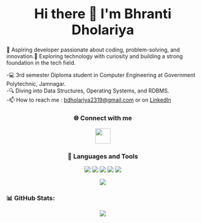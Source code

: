 <h1 style="text-align:center; font-size:2.5em;">
Hi there 👋 I'm Bhranti Dholariya
</h1>

🚀 Aspiring developer passionate about coding, problem-solving, and innovation.🌟 Exploring technology with curiosity and building a strong foundation in the tech field.<br>

-💻 3rd semester Diploma student in Computer Engineering at Government Polytechnic, Jamnagar.<br>
-🔍 Diving into Data Structures, Operating Systems, and RDBMS.<br>
-📫 How to reach me : bdholariya2319@gmail.com or on 
[LinkedIn](https://www.linkedin.com/in/bhranti-dholariya-427232383/)

<h3 align="center">🌐 Connect with me</h3>
<p align="center">
<a href="https://www.linkedin.com/in/bhranti-dholariya-4772383b/">
  <img src="https://cdn.jsdelivr.net/gh/devicons/devicon/icons/linkedin/linkedin-original.svg" width="40px"/>
</a>
</p>

<h3 align="center">🔧 Languages and Tools</h3>  
<p align="center">
  <img src="https://img.icons8.com/color/48/000000/c-programming.png"/>
  <img src="https://img.icons8.com/color/48/000000/python.png"/>
  <img src="https://img.icons8.com/color/48/000000/html-5.png"/>
  <img src="https://img.icons8.com/color/48/000000/css3.png"/>
  <img src="https://img.icons8.com/color/48/000000/javascript.png"/>
</p>


<p align="center">
  <img src="https://github-readme-stats.vercel.app/api/top-langs/?username=BhrantiDholariya&layout=compact&theme=radical"/>
</p>

### 📊 GitHub Stats:
<p align="center">
  <img src="https://github-readme-stats.vercel.app/api?username=BhrantiDholariya&show_icons=true&theme=tokyonight" />
</p>

